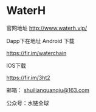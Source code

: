 # WaterH

官网地址 http://www.waterh.vip/

Dapp下在地址
Android 下载

https://fir.im/waterchain

IOS下载

  https://fir.im/3ht2
 
邮箱：
  shuilianquanqiu@163.com

公众号：水链全球
 
